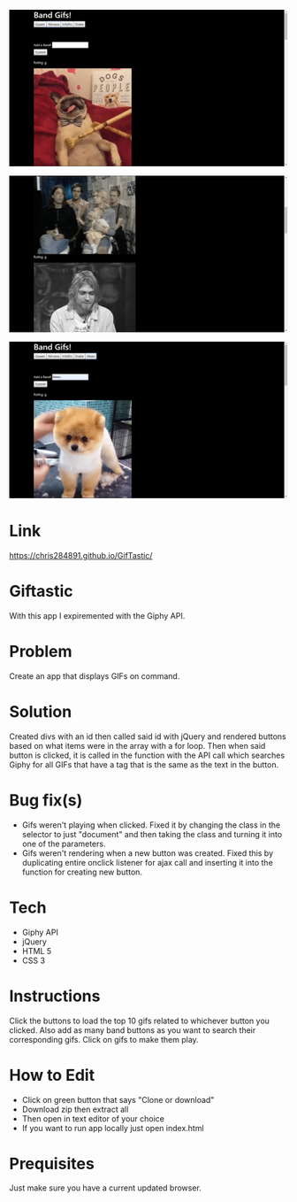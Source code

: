 ![screenshot1](assets/readmeScreenshots/giftastic1.png)

![screenshot2](assets/readmeScreenshots/giftastic2.png)

![screenshot3](assets/readmeScreenshots/giftastic3.png)

# Link
https://chris284891.github.io/GifTastic/

# Giftastic
With this app I expiremented with the Giphy API.

# Problem
Create an app that displays GIFs on command.

# Solution
Created divs with an id then called said id with jQuery and rendered buttons based on what items were in the array with a for loop. Then when said button is clicked, it is called in the function with the API call which searches Giphy for all GIFs that have a tag that is the same as the text in the button.

# Bug fix(s)
- Gifs weren't playing when clicked. Fixed it by changing the class in the selector to just "document" and then taking the class and turning it into one of the parameters.
- Gifs weren't rendering when a new button was created. Fixed this by duplicating entire onclick listener for ajax call and inserting it into the function for creating new button.

# Tech
- Giphy API
- jQuery
- HTML 5
- CSS 3

# Instructions
Click the buttons to load the top 10 gifs related to whichever button you clicked. Also add as many band buttons as you want to search their corresponding gifs. Click on gifs to make them play.

# How to Edit
- Click on green button that says "Clone or download"
- Download zip then extract all
- Then open in text editor of your choice
- If you want to run app locally just open index.html

# Prequisites
Just make sure you have a current updated browser.
